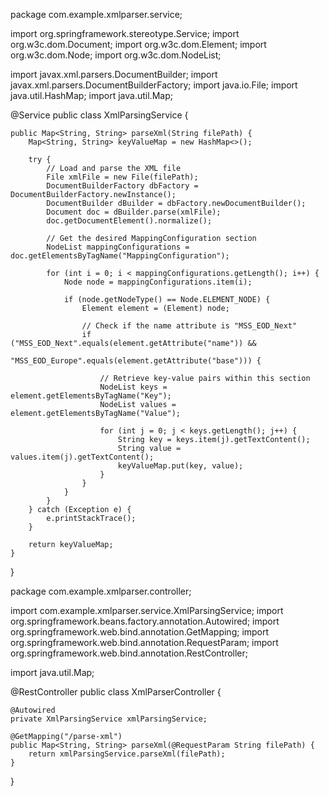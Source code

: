 package com.example.xmlparser.service;

import org.springframework.stereotype.Service;
import org.w3c.dom.Document;
import org.w3c.dom.Element;
import org.w3c.dom.Node;
import org.w3c.dom.NodeList;

import javax.xml.parsers.DocumentBuilder;
import javax.xml.parsers.DocumentBuilderFactory;
import java.io.File;
import java.util.HashMap;
import java.util.Map;

@Service
public class XmlParsingService {

    public Map<String, String> parseXml(String filePath) {
        Map<String, String> keyValueMap = new HashMap<>();

        try {
            // Load and parse the XML file
            File xmlFile = new File(filePath);
            DocumentBuilderFactory dbFactory = DocumentBuilderFactory.newInstance();
            DocumentBuilder dBuilder = dbFactory.newDocumentBuilder();
            Document doc = dBuilder.parse(xmlFile);
            doc.getDocumentElement().normalize();

            // Get the desired MappingConfiguration section
            NodeList mappingConfigurations = doc.getElementsByTagName("MappingConfiguration");

            for (int i = 0; i < mappingConfigurations.getLength(); i++) {
                Node node = mappingConfigurations.item(i);

                if (node.getNodeType() == Node.ELEMENT_NODE) {
                    Element element = (Element) node;

                    // Check if the name attribute is "MSS_EOD_Next"
                    if ("MSS_EOD_Next".equals(element.getAttribute("name")) &&
                        "MSS_EOD_Europe".equals(element.getAttribute("base"))) {

                        // Retrieve key-value pairs within this section
                        NodeList keys = element.getElementsByTagName("Key");
                        NodeList values = element.getElementsByTagName("Value");

                        for (int j = 0; j < keys.getLength(); j++) {
                            String key = keys.item(j).getTextContent();
                            String value = values.item(j).getTextContent();
                            keyValueMap.put(key, value);
                        }
                    }
                }
            }
        } catch (Exception e) {
            e.printStackTrace();
        }

        return keyValueMap;
    }
}




package com.example.xmlparser.controller;

import com.example.xmlparser.service.XmlParsingService;
import org.springframework.beans.factory.annotation.Autowired;
import org.springframework.web.bind.annotation.GetMapping;
import org.springframework.web.bind.annotation.RequestParam;
import org.springframework.web.bind.annotation.RestController;

import java.util.Map;

@RestController
public class XmlParserController {

    @Autowired
    private XmlParsingService xmlParsingService;

    @GetMapping("/parse-xml")
    public Map<String, String> parseXml(@RequestParam String filePath) {
        return xmlParsingService.parseXml(filePath);
    }
}
